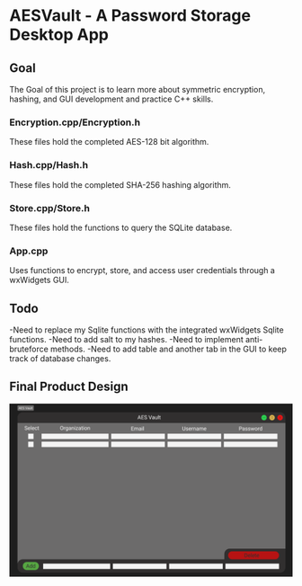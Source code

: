 # AESVault - A Password Storage Desktop App
## Goal
The Goal of this project is to learn more about symmetric encryption, hashing, and GUI development and practice C++ skills.

### Encryption.cpp/Encryption.h
These files hold the completed AES-128 bit algorithm. 

### Hash.cpp/Hash.h
These files hold the completed SHA-256 hashing algorithm.

### Store.cpp/Store.h
These files hold the functions to query the SQLite database.

### App.cpp
Uses functions to encrypt, store, and access user credentials through a wxWidgets GUI.

## Todo
-Need to replace my Sqlite functions with the integrated wxWidgets Sqlite functions.
-Need to add salt to my hashes.
-Need to implement anti-bruteforce methods.
-Need to add table and another tab in the GUI to keep track of database changes.

## Final Product Design
![final product](AES_Vault_Goal.png)